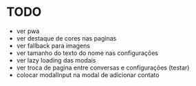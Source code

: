 # TODO

- ver pwa
- ver destaque de cores nas paginas
- ver fallback para imagens
- ver tamanho do texto do nome nas configurações
- ver lazy loading das modais
- ver troca de pagina entre conversas e configurações (testar)
- colocar modalInput na modal de adicionar contato
